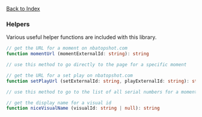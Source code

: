 [Back to Index](../index.md)

### Helpers

Various useful helper functions are included with this library.

```typescript
// get the URL for a moment on nbatopshot.com
function momentUrl (momentExternalId: string): string

// use this method to go directly to the page for a specific moment
```

```typescript
// get the URL for a set play on nbatopshot.com
function setPlayUrl (setExternalId: string, playExternalId: string): string

// use this method to go to the list of all serial numbers for a moment
```

```typescript
// get the display name for a visual id
function niceVisualName (visualId: string | null): string
```
